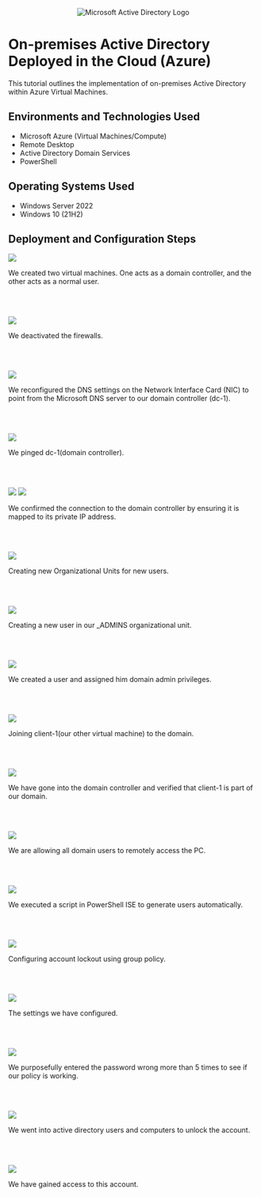 <p align="center">
<img src="https://i.imgur.com/pU5A58S.png" alt="Microsoft Active Directory Logo"/>
</p>

<h1>On-premises Active Directory Deployed in the Cloud (Azure)</h1>
This tutorial outlines the implementation of on-premises Active Directory within Azure Virtual Machines.<br />


<h2>Environments and Technologies Used</h2>

- Microsoft Azure (Virtual Machines/Compute)
- Remote Desktop
- Active Directory Domain Services
- PowerShell

<h2>Operating Systems Used </h2>

- Windows Server 2022
- Windows 10 (21H2)

<h2>Deployment and Configuration Steps</h2>

<p>
<img src="https://i.imgur.com/DNioZgA.png"/>
</p>
<p>
We created two virtual machines. One acts as a domain controller, and the other acts as a normal user.
</p>
<br />
<br />

<p>
<img src=https://i.imgur.com/bc845ur.jpeg"/>
</p>
<p>
We deactivated the firewalls.
</p>
<br />
<br />

<p>
<img src="https://i.imgur.com/6M9jKwI.png"/>
</p>
<p>
We reconfigured the DNS settings on the Network Interface Card (NIC) to point from the Microsoft DNS server to our domain controller (dc-1).
</p>
<br />
<br />

<p>
<img src="https://i.imgur.com/Fp1PM1F.png"/>
</p>
<p>
We pinged dc-1(domain controller).
</p>
<br />
<br />

<p>
<img src="https://i.imgur.com/Jsp3CqR.png"/>
<img src="https://i.imgur.com/K2oJ0kh.png"/>
</p>
<p>
We confirmed the connection to the domain controller by ensuring it is mapped to its private IP address.
</p>
<br />
<br />

<p>
<img src="https://i.imgur.com/eLSkfNl.png"/>
</p>
<p>
Creating new Organizational Units for new users.
</p>
<br />
<br />

<p>
<img src="https://i.imgur.com/GnRRes6.png"/>
</p>
<p>
Creating a new user in our _ADMINS organizational unit.
</p>
<br />
<br />

<p>
<img src="https://i.imgur.com/5ayJx2t.png"/>
</p>
<p>
We created a user and assigned him domain admin privileges.
</p>
<br />
<br />


<p>
<img src="https://i.imgur.com/NAPpVfp.png"/>
</p>
<p>
Joining client-1(our other virtual machine) to the domain.
</p>
<br />
<br />


<p>
<img src="https://i.imgur.com/vNYEZps.png"/>
</p>
<p>
We have gone into the domain controller and verified that client-1 is part of our domain.
</p>
<br />
<br />

<p>
<img src="https://i.imgur.com/tsizrod.png"/>
</p>
<p>
We are allowing all domain users to remotely access the PC.
</p>
<br />
<br />

<p>
<img src="https://i.imgur.com/15r18B3.png"/>
</p>
<p>
We executed a script in PowerShell ISE to generate users automatically.
</p>
<br />
<br />

<p>
<img src="https://i.imgur.com/NxMdLTU.png"/>
</p>
<p>
Configuring account lockout using group policy.
</p>
<br />
<br />

<p>
<img src="https://i.imgur.com/0lZrwux.png"/>
</p>
<p>
The settings we have configured.
</p>
<br />
<br />

<p>
<img src="https://i.imgur.com/jUn5tpB.png"/>
</p>
<p>
We purposefully entered the password wrong more than 5 times to see if our policy is working.
</p>
<br />
<br />

<p>
<img src="https://i.imgur.com/bpCUNjC.png"/>
</p>
<p>
We went into active directory users and computers to unlock the account.
</p>
<br />
<br />

<p>
<img src="https://i.imgur.com/9kiPm60.png"/>
</p>
<p>
We have gained access to this account.
</p>
<br />
<br />

